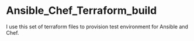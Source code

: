 # Ansible_Chef_Terraform_build
I use this set of terraform files to provision test environment for Ansible and Chef.
